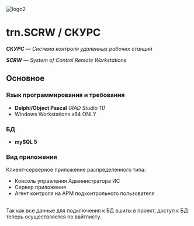 
![logo2](https://user-images.githubusercontent.com/31628014/144424190-ec7b0b40-49f0-41be-b3c6-fc2f3bfb82ff.png)

# trn.SCRW / СКУРС
_**СКУРС** — Система контроля удаленных рабочих станций_ 

_**SCRW** — System of Control Remote Workstations_

## Основное 
### Язык программирования и требования

- **Delphi/Object Pascal** *(RAD Studio 11)*
- Windows Workstations x64 ONLY

### БД

- **mySQL 5**

### Вид приложения

Клиент-серверное приложение распределенного типа:

- Консоль управления Администратора ИС
- Сервер приложения
- Агент контроля на АРМ подконтрольного пользователя

## 

Так как все данные для подключения к БД вшиты в проект, доступ к БД теперь осуществляется по вайтлисту.
